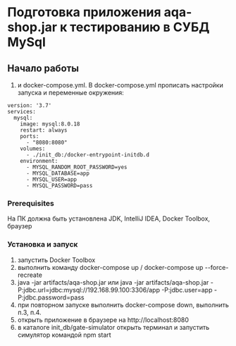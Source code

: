 
# Подготовка приложения aqa-shop.jar к тестированию в СУБД MySql

## Начало работы
1.  и docker-compose.yml. В docker-compose.yml прописать настройки запуска и переменные окружения: 
```
version: '3.7'
services:
  mysql:
    image: mysql:8.0.18
    restart: always
    ports:
      - "8080:8080"
    volumes:
      - ./init_db:/docker-entrypoint-initdb.d
    environment:
      - MYSQL_RANDOM_ROOT_PASSWORD=yes
      - MYSQL_DATABASE=app
      - MYSQL_USER=app
      - MYSQL_PASSWORD=pass
```                                                                                                                                                         
                                                                                                                                                                        
### Prerequisites
На ПК должна быть установлена JDK, IntelliJ IDEA, Docker Toolbox, браузер

### Установка и запуск
1. запустить Docker Toolbox
2. выполнить команду docker-compose up  / docker-compose up --force-recreate 
3. java -jar artifacts/aqa-shop.jar или java -jar artifacts/aqa-shop.jar -P:jdbc.url=jdbc:mysql://192.168.99.100:3306/app -P:jdbc.user=app -P:jdbc.password=pass
4. при повторном запуске выполнить docker-compose down,  выполнить п.3, п.4. 
5. открыть приложение в браузере на http://localhost:8080
6. в каталоге init_db/gate-simulator открыть терминал и запустить симулятор командой npm start